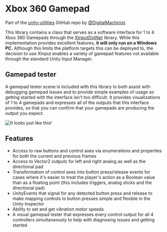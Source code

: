 Xbox 360 Gamepad
================

Part of the [unity-utilities](https://github.com/DigitalMachinist/unity-utilities) GitHub repo by [@DigitalMachinist](https://github.com/DigitalMachinist).

This library contains a class that serves as a software interface for 1 to 4 Xbox 360 Gamepads through the [XInputDotNet](https://github.com/speps/XInputDotNet) library. While this implementation provides excellent features, **it will only run on a Windows PC.** Although this limits the platform targets this can be deployed to, the decision to use XInput enables a variety of gamepad features not available through the standard Unity Input Manager.

## Gamepad tester

A gamepad tester scene is included with this library to both assist with debugging gamepad issues and to provide simple examples of usage so getting started with the interface isn't too difficult. It provides visualizations of 1 to 4 gamepads and expresses all of the outputs that this interface provides, so that you can confirm that your gamepads are producing the output you expect.

![It looks just like this!](https://raw.githubusercontent.com/DigitalMachinist/unity-utilities/master/Assets/Utilities/Xbox%20360%20Gamepad/Xbox360Gamepad.png)

## Features

 - Access to raw buttons and control axes via enumerations and properties for both the current and previous frames
 - Access to Vector2 outputs for left and right analog as well as the directional pad
 - Transformation of control axes into button press/release events for cases where it's easier to treat the player's action as a Boolean value than as a floating point (this includes triggers, analog sticks and the directional pad)
 - UnityEvents that signal for any detected button press and release to make mapping controls to button presses simple and flexible in the Unity Inspector
 - Ability to set and get vibration motor speeds
 - A visual gamepad tester that expresses every control output for all 4 controllers simultaneously to help with diagnosing issues and getting started
